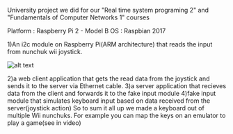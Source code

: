 University project we did for our "Real time system programing 2" and "Fundamentals of Computer Networks 1" courses


Platform : Raspberry Pi 2 - Model B
OS : Raspbian 2017

1)An i2c module on Raspberry Pi(ARM architecture) that reads the input from nunchuk wii joystick.

![alt text](https://www.google.com/search?q=wii+nunchuk+joystick&client=ubuntu&hs=5kr&channel=fs&sxsrf=ACYBGNQSDX_eronAQnlLw0iu0-lyh7xODg:1579990858368&tbm=isch&source=iu&ictx=1&fir=4bRX_dQR_hqdQM%253A%252CVEct75jwt9ZXjM%252C_&vet=1&usg=AI4_-kRq7v98huC5MeiSk5rHCSvNfarDUA&sa=X&ved=2ahUKEwjI2fHO5J_nAhVB06YKHd9DBjUQ9QEwAXoECAkQBw#imgrc=4bRX_dQR_hqdQM:&vet=1)


2)a web client application that gets the read data from the joystick and sends it to the server via Ethernet cable.
3)a server application that recieves data from the client and forwards it to the fake input module
4)fake input module that simulates keyboard input based on data received from the server(joystick action)
So to sum it all up we made a keyboard out of multiple Wii nunchuks.
For example you can map the keys on an emulator to play a game(see in video)



